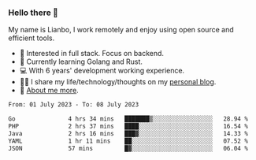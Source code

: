 ### Hello there 👋

My name is Lianbo, I work remotely and enjoy using open source and efficient tools.

- 🔭 Interested in full stack. Focus on backend.
- 🌱 Currently learning Golang and Rust.
- 💻 With 6 years' development working experience.
- ✍🏻 I share my life/technology/thoughts on my [personal blog](https://godruoyi.com).
- 👒 [About me more](https://godruoyi.com/posts/About-godruoyi).

<!--START_SECTION:waka-->

```txt
From: 01 July 2023 - To: 08 July 2023

Go               4 hrs 34 mins   ███████▒░░░░░░░░░░░░░░░░░   28.94 %
PHP              2 hrs 37 mins   ████░░░░░░░░░░░░░░░░░░░░░   16.54 %
Java             2 hrs 16 mins   ███▓░░░░░░░░░░░░░░░░░░░░░   14.33 %
YAML             1 hr 11 mins    ██░░░░░░░░░░░░░░░░░░░░░░░   07.52 %
JSON             57 mins         █▓░░░░░░░░░░░░░░░░░░░░░░░   06.04 %
```

<!--END_SECTION:waka-->
